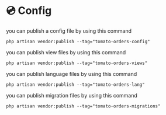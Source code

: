 # 💿 Config

you can publish a config file by using this command

```
php artisan vendor:publish --tag="tomato-orders-config"
```

you can publish view files by using this command

```
php artisan vendor:publish --tag="tomato-orders-views"
```

you can publish language files by using this command

```
php artisan vendor:publish --tag="tomato-orders-lang"
```

you can publish migration files by using this command

```
php artisan vendor:publish --tag="tomato-orders-migrations"
```
